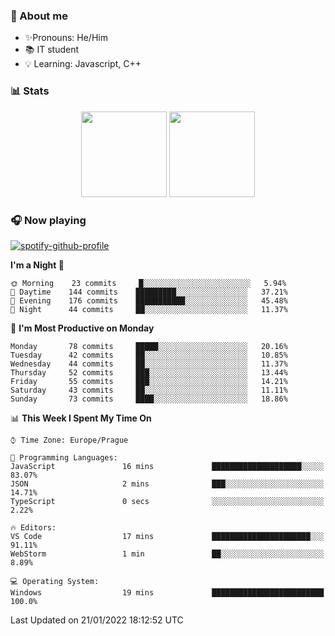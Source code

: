 ### 👋 About me

- ✨Pronouns: He/Him
- 📚 IT student
- 💡 Learning: Javascript, C++

### 📊 Stats
<p align="center">
  <img height="137px" src="https://github-readme-stats-ashy-seven.vercel.app/api?username=Nanoslav&count_private=true&theme=dark&show_icons=true" />
  <img height="137px" src="https://github-readme-stats-ashy-seven.vercel.app/api/top-langs?username=Nanoslav&count_private=true&layout=compact&theme=dark" />
</p>

### 🎧 Now playing
[![spotify-github-profile](https://spotify-github-profile.vercel.app/api/view?uid=g509347fts6blldcmm8uxhzib&cover_image=true&theme=novatorem)](https://spotify-github-profile.vercel.app/api/view?uid=g509347fts6blldcmm8uxhzib&redirect=true)

<!--START_SECTION:waka-->
**I'm a Night 🦉** 

```text
🌞 Morning    23 commits     █░░░░░░░░░░░░░░░░░░░░░░░░   5.94% 
🌆 Daytime    144 commits    █████████░░░░░░░░░░░░░░░░   37.21% 
🌃 Evening    176 commits    ███████████░░░░░░░░░░░░░░   45.48% 
🌙 Night      44 commits     ██░░░░░░░░░░░░░░░░░░░░░░░   11.37%

```
📅 **I'm Most Productive on Monday** 

```text
Monday       78 commits     █████░░░░░░░░░░░░░░░░░░░░   20.16% 
Tuesday      42 commits     ██░░░░░░░░░░░░░░░░░░░░░░░   10.85% 
Wednesday    44 commits     ██░░░░░░░░░░░░░░░░░░░░░░░   11.37% 
Thursday     52 commits     ███░░░░░░░░░░░░░░░░░░░░░░   13.44% 
Friday       55 commits     ███░░░░░░░░░░░░░░░░░░░░░░   14.21% 
Saturday     43 commits     ██░░░░░░░░░░░░░░░░░░░░░░░   11.11% 
Sunday       73 commits     ████░░░░░░░░░░░░░░░░░░░░░   18.86%

```


📊 **This Week I Spent My Time On** 

```text
⌚︎ Time Zone: Europe/Prague

💬 Programming Languages: 
JavaScript               16 mins             ████████████████████░░░░░   83.07% 
JSON                     2 mins              ███░░░░░░░░░░░░░░░░░░░░░░   14.71% 
TypeScript               0 secs              ░░░░░░░░░░░░░░░░░░░░░░░░░   2.22%

🔥 Editors: 
VS Code                  17 mins             ██████████████████████░░░   91.11% 
WebStorm                 1 min               ██░░░░░░░░░░░░░░░░░░░░░░░   8.89%

💻 Operating System: 
Windows                  19 mins             █████████████████████████   100.0%

```


 Last Updated on 21/01/2022 18:12:52 UTC
<!--END_SECTION:waka-->

<!--
**Nanoslav/Nanoslav** is a ✨ _special_ ✨ repository because its `README.md` (this file) appears on your GitHub profile.

Here are some ideas to get you started:

- 🔭 I’m currently working on ...
- 🌱 I’m currently learning ...
- 👯 I’m looking to collaborate on ...
- 🤔 I’m looking for help with ...
- 💬 Ask me about ...
- 📫 How to reach me: ...
- 😄 Pronouns: ...
- ⚡ Fun fact: ...
-->
